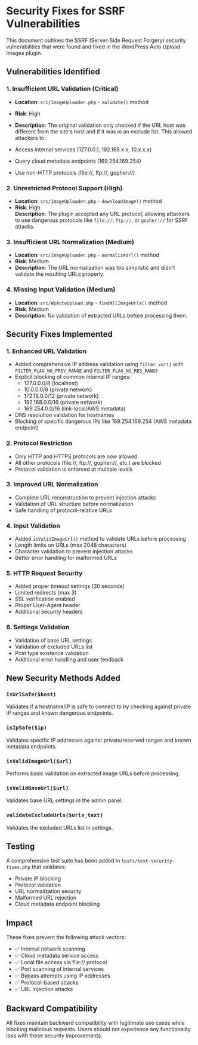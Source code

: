 # Security Fixes for SSRF Vulnerabilities

This document outlines the SSRF (Server-Side Request Forgery) security vulnerabilities that were found and fixed in the WordPress Auto Upload Images plugin.

## Vulnerabilities Identified

### 1. Insufficient URL Validation (Critical)

-   **Location**: `src/ImageUploader.php` - `validate()` method
-   **Risk**: High
-   **Description**: The original validation only checked if the URL host was different from the site's host and if it was in an exclude list. This allowed attackers to:

-   Access internal services (127.0.0.1, 192.168.x.x, 10.x.x.x)
-   Query cloud metadata endpoints (169.254.169.254)
-   Use non-HTTP protocols (file://, ftp://, gopher://)

### 2. Unrestricted Protocol Support (High)

-   **Location**: `src/ImageUploader.php` - `downloadImage()` method
-   **Risk**: High  
    **Description**: The plugin accepted any URL protocol, allowing attackers to use dangerous protocols like `file://`, `ftp://`, or `gopher://` for SSRF attacks.

### 3. Insufficient URL Normalization (Medium)

-   **Location**: `src/ImageUploader.php` - `normalizeUrl()` method
-   **Risk**: Medium
-   **Description**: The URL normalization was too simplistic and didn't validate the resulting URLs properly.

### 4. Missing Input Validation (Medium)

-   **Location**: `src/WpAutoUpload.php` - `findAllImageUrls()` method
-   **Risk**: Medium
-   **Description**: No validation of extracted URLs before processing them.

## Security Fixes Implemented

### 1. Enhanced URL Validation

-   Added comprehensive IP address validation using `filter_var()` with `FILTER_FLAG_NO_PRIV_RANGE` and `FILTER_FLAG_NO_RES_RANGE`
-   Explicit blocking of common internal IP ranges:
    -   127.0.0.0/8 (localhost)
    -   10.0.0.0/8 (private network)
    -   172.16.0.0/12 (private network)
    -   192.168.0.0/16 (private network)
    -   169.254.0.0/16 (link-local/AWS metadata)
-   DNS resolution validation for hostnames
-   Blocking of specific dangerous IPs like 169.254.169.254 (AWS metadata endpoint)

### 2. Protocol Restriction

-   Only HTTP and HTTPS protocols are now allowed
-   All other protocols (file://, ftp://, gopher://, etc.) are blocked
-   Protocol validation is enforced at multiple levels

### 3. Improved URL Normalization

-   Complete URL reconstruction to prevent injection attacks
-   Validation of URL structure before normalization
-   Safe handling of protocol-relative URLs

### 4. Input Validation

-   Added `isValidImageUrl()` method to validate URLs before processing
-   Length limits on URLs (max 2048 characters)
-   Character validation to prevent injection attacks
-   Better error handling for malformed URLs

### 5. HTTP Request Security

-   Added proper timeout settings (30 seconds)
-   Limited redirects (max 3)
-   SSL verification enabled
-   Proper User-Agent header
-   Additional security headers

### 6. Settings Validation

-   Validation of base URL settings
-   Validation of excluded URLs list
-   Post type existence validation
-   Additional error handling and user feedback

## New Security Methods Added

### `isUrlSafe($host)`

Validates if a hostname/IP is safe to connect to by checking against private IP ranges and known dangerous endpoints.

### `isIpSafe($ip)`

Validates specific IP addresses against private/reserved ranges and known metadata endpoints.

### `isValidImageUrl($url)`

Performs basic validation on extracted image URLs before processing.

### `isValidBaseUrl($url)`

Validates base URL settings in the admin panel.

### `validateExcludeUrls($urls_text)`

Validates the excluded URLs list in settings.

## Testing

A comprehensive test suite has been added in `tests/test-security-fixes.php` that validates:

-   Private IP blocking
-   Protocol validation
-   URL normalization security
-   Malformed URL rejection
-   Cloud metadata endpoint blocking

## Impact

These fixes prevent the following attack vectors:

-   ✅ Internal network scanning
-   ✅ Cloud metadata service access
-   ✅ Local file access via file:// protocol
-   ✅ Port scanning of internal services
-   ✅ Bypass attempts using IP addresses
-   ✅ Protocol-based attacks
-   ✅ URL injection attacks

## Backward Compatibility

All fixes maintain backward compatibility with legitimate use cases while blocking malicious requests. Users should not experience any functionality loss with these security improvements.
